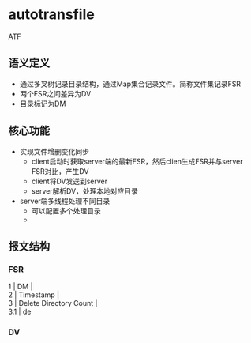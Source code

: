 # autotransfile
ATF

## 语义定义
* 通过多叉树记录目录结构，通过Map集合记录文件。简称文件集记录FSR
* 两个FSR之间差异为DV
* 目录标记为DM


## 核心功能
* 实现文件增删变化同步
  * client启动时获取server端的最新FSR，然后clien生成FSR并与server FSR对比，产生DV
  * client将DV发送到server
  * server解析DV，处理本地对应目录
* server端多线程处理不同目录
  * 可以配置多个处理目录
  * 
    
## 报文结构
### FSR

1   | DM |  
2   | Timestamp |  
3   | Delete Directory Count |  
3.1 | de

### DV
